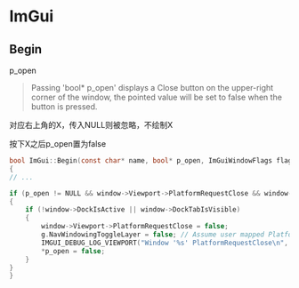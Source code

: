 # ImGui

## Begin

p_open

> Passing 'bool* p_open' displays a Close button on the upper-right corner of the window, 
> the pointed value will be set to false when the button is pressed.

对应右上角的X，传入NULL则被忽略，不绘制X

按下X之后p_open置为false

```c
bool ImGui::Begin(const char* name, bool* p_open, ImGuiWindowFlags flags)
{
// ...

if (p_open != NULL && window->Viewport->PlatformRequestClose && window->Viewport != GetMainViewport())
{
    if (!window->DockIsActive || window->DockTabIsVisible)
    {
        window->Viewport->PlatformRequestClose = false;
        g.NavWindowingToggleLayer = false; // Assume user mapped PlatformRequestClose on ALT-F4 so we disable ALT for menu toggle. False positive not an issue.
        IMGUI_DEBUG_LOG_VIEWPORT("Window '%s' PlatformRequestClose\n", window->Name);
        *p_open = false;
    }
}
}
```